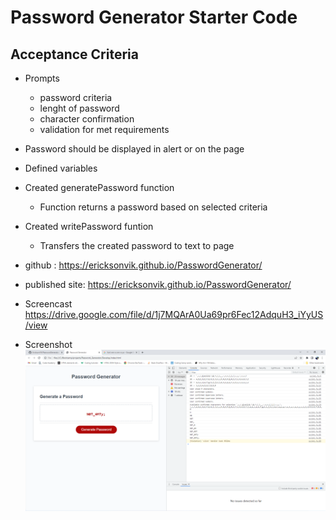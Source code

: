# Password Generator Starter Code

## Acceptance Criteria

* Prompts
    * password criteria
    * lenght of password
    * character confirmation 
    * validation for met requirements
* Password should be displayed in alert or on the page

* Defined variables
* Created generatePassword function
    * Function returns a password based on selected criteria
* Created writePassword funtion
    * Transfers the created password to text to page
    

* github : https://ericksonvik.github.io/PasswordGenerator/

* published site: https://ericksonvik.github.io/PasswordGenerator/

* Screencast
https://drive.google.com/file/d/1j7MQArA0Ua69pr6Fec12AdquH3_iYyUS/view

* Screenshot
![](assets/images/Screenshot%202022-06-23%20233659.png)
